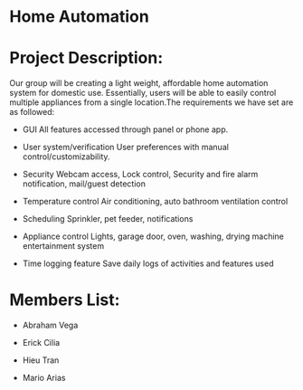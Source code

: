 # Home Automation

# Project Description:
Our group will be creating a light weight, affordable home automation system for domestic use. Essentially, users will be able to easily control multiple appliances from a single location.The requirements we have set are as followed:

- GUI
	All features accessed through panel or phone app.

- User system/verification
	User preferences with manual control/customizability.

- Security
	Webcam access, Lock control, Security and fire alarm notification, mail/guest detection

- Temperature control
	Air conditioning, auto bathroom ventilation control

- Scheduling
	Sprinkler, pet feeder, notifications

- Appliance control
	Lights, garage door, oven, washing, drying machine entertainment system

- Time logging feature
	Save daily logs of activities and features used

# Members List:

- Abraham Vega

- Erick Cilia

- Hieu Tran

- Mario Arias
